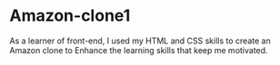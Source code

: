 # Amazon-clone1
As a learner of front-end, I used my HTML and CSS  skills to create an Amazon clone to Enhance the learning skills that keep me motivated.
